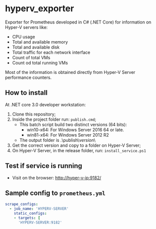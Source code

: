 # hyperv_exporter

Exporter for Prometheus developed in C# (.NET Core) for information on Hyper-V servers like:

- CPU usage
- Total and available memory
- Total and available disk
- Total traffic for each network interface
- Count of total VMs
- Count od total running VMs

Most of the information is obtained directly from Hyper-V Server performance counters.

## How to install

At .NET core 3.0 developer workstation:

1. Clone this repository;
2. Inside the project folder run: `publish.cmd`;
   - This batch script build two distinct versions (64 bits):
     - win10-x64: For Windows Server 2016 64 or late.
     - win81-x64: For Windows Server 2012 R2
   - The output folder is .\publish\\*version*\
3. Get the correct version and copy to a folder on Hyper-V Server;
4. On Hyper-V Server, in the release folder, run: `install_service.ps1`

## Test if service is running

- Visit on the browser: [http://hyper-v-ip:9182/](http://hyper-v-ip:9182/)

## Sample config to `prometheus.yml`

```yml
scrape_configs:
  - job_name: 'HYPERV-SERVER'
    static_configs:
    - targets: [
      'HYPERV-SERVER:9182'
```
